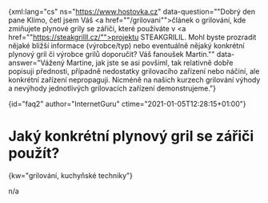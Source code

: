 
{xml:lang="cs" ns="https://www.hostovka.cz" data-question=""Dobrý den pane Klímo, četl jsem Váš <a href=""/grilovani"">článek o grilování</a>, kde zmiňujete plynové grily se zářiči, které používáte v <a href=""https://steakgrilll.cz/"">projektu STEAKGRILlL</a>. Mohl byste prozradit nějaké bližší informace (výrobce/typ) nebo eventuálně nějaký konkrétní plynový gril či výrobce grilů doporučit? Váš fanoušek Martin."" data-answer="Vážený Martine, jak jste se asi povšiml, tak relativně dobře popisuji přednosti, případně nedostatky grilovacího zařízení nebo náčiní, ale konkrétní zařízení nepropaguji. Nicméně na našich kurzech grilování výhody a nevýhody jednotlivých grilovacích zařízení demonstrujeme."}

{id="faq2" author="InternetGuru" ctime="2021-01-05T12:28:15+01:00"}

# Jaký konkrétní plynový gril se zářiči použít?

{kw="grilování, kuchyňské techniky"}

n/a

